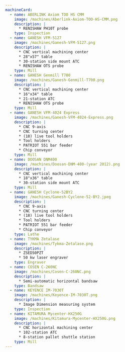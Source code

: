 ```yaml
---
machineCard:
  - name: ABERLINK Axiom TOO HS CMM
    image: /machines/Aberlink-Axiom-TOO-HS-CMM.png
    description: |
      * RENISHAW PH10T probe
    type: Inspection
  - name: GANESH VFM-5127
    image: /machines/Ganesh-VFM-5127.png
    description: |
      * CNC vertical machining center
      * 28"x57" table
      * 30-station side mount ATC
      * RENISHAW OTS probe
    type: Mill
  - name: GANESH Genmill T700
    image: /machines/Ganesh-Genmill-T700.png
    description: |
      * CNC vertical machining center
      * 16"x34" table
      * 21-station ATC
      * RENISHAW OTS probe
    type: Mill
  - name: GANESH VFM-4024 Express
    image: /machines/Ganesh-VFM-4024-Express.png
    description: |
      * CNC 9-axis
      * CNC turning center
      * (18) live tool holders
      * Tool holders
      * PATRIOT 551 bar feeder
      * Chip conveyor
    type: Mill
  - name: DOOSAN DNM400
    image: /machines/Doosan-DNM-400-(year 2012).png
    description: |
      * CNC vertical machining center
      * 18"x36" table
      * 30-station side mount ATC
    type: Mill
  - name: GANESH Cyclone-52BY2
    image: /machines/Ganesh-Cyclone-52-BY2.jpeg
    description: |
      * CNC 9-axis
      * CNC turning center
      * (18) live tool holders
      * Tool holders
      * PATRIOT 551 bar feeder
      * Chip conveyor
    type: Lathe
  - name: TYKMA Zetalase
    image: /machines/Tykma-Zetalase.png
    description: |
      * ZSED50PZT
      * 50 kw laser engraver
    type: Engraver
  - name: COSEN C-260NC
    image: /machines/Cosen-C-260NC.png
    description: |
      * Semi-automatic horizontal bandsaw
    type: Bandsaw
  - name: KEYENCE IM-7030T
    image: /machines/Keyence-IM-7030T.png
    description: |
      * Image Dimension measuring system
    type: Inspection
  - name: KITAMURA Mycenter-HX250G
    image: /machines/Kitamura-Mycenter-HX250G.png
    description: |
      * CNC horizontal machining center
      * 102-station ATC
      * 8-station pallet shuttle station
    type: Mill
---
```

